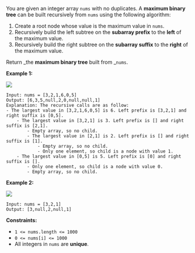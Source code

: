 You are given an integer array `nums` with no duplicates. A **maximum binary
tree** can be built recursively from `nums` using the following algorithm:

  1. Create a root node whose value is the maximum value in `nums`.
  2. Recursively build the left subtree on the **subarray prefix** to the **left** of the maximum value.
  3. Recursively build the right subtree on the **subarray suffix** to the **right** of the maximum value.

Return _the **maximum binary tree** built from _`nums`.



**Example 1:**

![](https://assets.leetcode.com/uploads/2020/12/24/tree1.jpg)

    
    
    Input: nums = [3,2,1,6,0,5]
    Output: [6,3,5,null,2,0,null,null,1]
    Explanation: The recursive calls are as follow:
    - The largest value in [3,2,1,6,0,5] is 6. Left prefix is [3,2,1] and right suffix is [0,5].
        - The largest value in [3,2,1] is 3. Left prefix is [] and right suffix is [2,1].
            - Empty array, so no child.
            - The largest value in [2,1] is 2. Left prefix is [] and right suffix is [1].
                - Empty array, so no child.
                - Only one element, so child is a node with value 1.
        - The largest value in [0,5] is 5. Left prefix is [0] and right suffix is [].
            - Only one element, so child is a node with value 0.
            - Empty array, so no child.
    

**Example 2:**

![](https://assets.leetcode.com/uploads/2020/12/24/tree2.jpg)

    
    
    Input: nums = [3,2,1]
    Output: [3,null,2,null,1]
    



**Constraints:**

  * `1 <= nums.length <= 1000`
  * `0 <= nums[i] <= 1000`
  * All integers in `nums` are **unique**.


